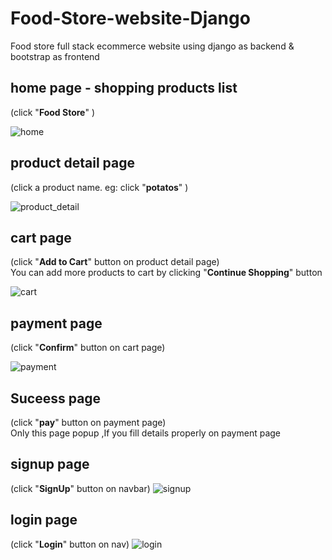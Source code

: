 # Food-Store-website-Django
Food store full stack ecommerce website using django as backend &amp; bootstrap as frontend

## home page - shopping products list
(click "**Food Store**" )

![home](https://user-images.githubusercontent.com/69195287/120580891-88191780-c447-11eb-93b2-ae9d17f92804.png)

## product detail page
(click a product name. eg: click "**potatos**" )

![product_detail](https://user-images.githubusercontent.com/69195287/120580952-9f580500-c447-11eb-9061-104e7027be9c.png)

## cart page
(click "**Add to Cart**" button on product detail page)<br/>
You can add more products to cart by clicking "**Continue Shopping**" button

![cart](https://user-images.githubusercontent.com/69195287/120580996-b1d23e80-c447-11eb-950d-47597ed33fb6.png)

## payment page
(click "**Confirm**" button on cart page)

![payment](https://user-images.githubusercontent.com/69195287/120581011-bb5ba680-c447-11eb-9f3b-0f650b5b9e3d.png)

## Suceess page
(click "**pay**" button on payment page)<br />
Only this page popup ,If you fill details properly on payment page

## signup page
(click "**SignUp**" button on navbar)
![signup](https://user-images.githubusercontent.com/69195287/120581055-d0383a00-c447-11eb-9a4c-b3f7d842214c.png)

## login page
(click "**Login**" button on nav)
![login](https://user-images.githubusercontent.com/69195287/120581090-d7f7de80-c447-11eb-9c71-9a35e5c5c333.png)


